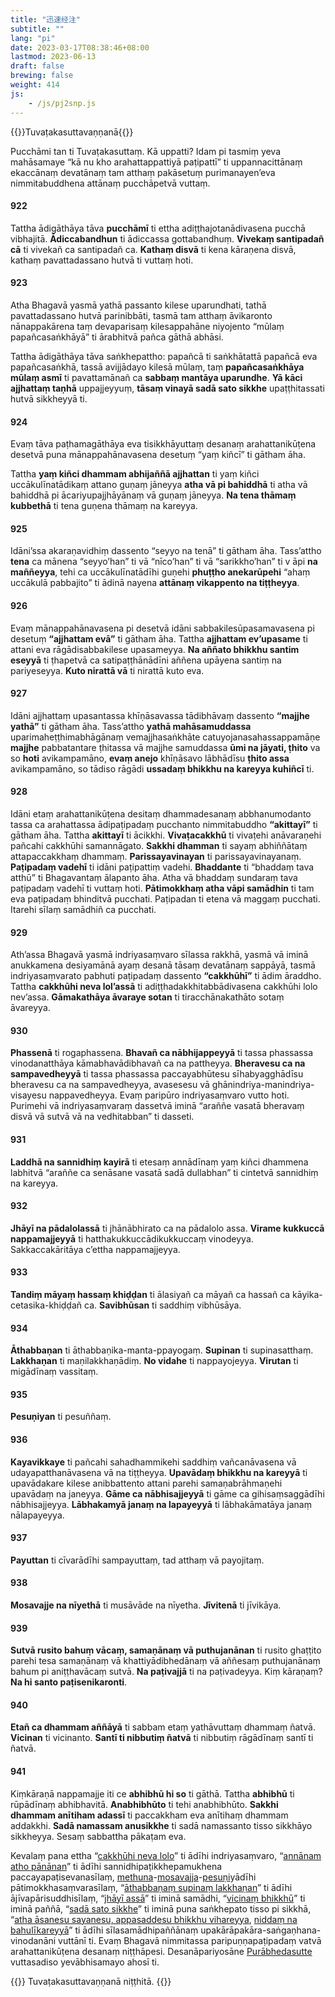 ```yaml
---
title: "迅速经注"
subtitle: ""
lang: "pi"
date: 2023-03-17T08:38:46+08:00
lastmod: 2023-06-13
draft: false
brewing: false
weight: 414
js:
    - /js/pj2snp.js
---
```


{{<subtitle>}}Tuvaṭakasuttavaṇṇanā{{</subtitle>}}

Pucchāmi tan ti Tuvaṭakasuttaṃ. Kā uppatti? Idam pi tasmiṃ yeva mahāsamaye “kā nu kho arahattappattiyā paṭipattī” ti uppannacittānaṃ ekaccānaṃ devatānaṃ tam atthaṃ pakāsetuṃ purimanayen’eva nimmitabuddhena attānaṃ pucchāpetvā vuttaṃ.

#### 922

Tattha ādigāthāya tāva **pucchāmī** ti ettha adiṭṭhajotanādivasena pucchā vibhajitā. **Ādiccabandhun** ti ādiccassa gottabandhuṃ. **Vivekaṃ santipadañ cā** ti vivekañ ca santipadañ ca. **Kathaṃ disvā** ti kena kāraṇena disvā, kathaṃ pavattadassano hutvā ti vuttaṃ hoti.

#### 923

Atha Bhagavā yasmā yathā passanto kilese uparundhati, tathā pavattadassano hutvā parinibbāti, tasmā tam atthaṃ āvikaronto nānappakārena taṃ devaparisaṃ kilesappahāne niyojento “mūlaṃ papañcasaṅkhāyā” ti ārabhitvā pañca gāthā abhāsi.

Tattha ādigāthāya tāva saṅkhepattho: papañcā ti saṅkhātattā papañcā eva papañcasaṅkhā, tassā avijjādayo kilesā mūlaṃ, taṃ **papañcasaṅkhāya mūlaṃ asmī** ti pavattamānañ ca **sabbaṃ mantāya uparundhe**. **Yā kāci ajjhattaṃ taṇhā** uppajjeyyuṃ, **tāsaṃ vinayā sadā sato sikkhe** upaṭṭhitassati hutvā sikkheyyā ti.

#### 924

Evaṃ tāva paṭhamagāthāya eva tisikkhāyuttaṃ desanaṃ arahattanikūṭena desetvā puna mānappahānavasena desetuṃ “yaṃ kiñcī” ti gātham āha.

Tattha **yaṃ kiñci dhammam abhijaññā ajjhattan** ti yaṃ kiñci uccākulīnatādikaṃ attano guṇaṃ jāneyya **atha vā pi bahiddhā** ti atha vā bahiddhā pi ācariyupajjhāyānaṃ vā guṇaṃ jāneyya. **Na tena thāmaṃ kubbethā** ti tena guṇena thāmaṃ na kareyya.

#### 925

Idāni’ssa akaraṇavidhiṃ dassento “seyyo na tenā” ti gātham āha. Tass’attho **tena** ca mānena “seyyo’han” ti vā “nīco’han” ti vā “sarikkho’han” ti v āpi **na maññeyya**, tehi ca uccākulīnatādīhi guṇehi **phuṭṭho anekarūpehi** “ahaṃ uccākulā pabbajito” ti ādinā nayena **attānaṃ vikappento na tiṭṭheyya**.

#### 926

Evaṃ mānappahānavasena pi desetvā idāni sabbakilesūpasamavasena pi desetuṃ **“ajjhattam evā”** ti gātham āha. Tattha **ajjhattam ev’upasame** ti attani eva rāgādisabbakilese upasameyya. **Na aññato bhikkhu santim eseyyā** ti ṭhapetvā ca satipaṭṭhānādīni aññena upāyena santiṃ na pariyeseyya. **Kuto nirattā vā** ti nirattā kuto eva.

#### 927

Idāni ajjhattaṃ upasantassa khīṇāsavassa tādibhāvaṃ dassento **“majjhe yathā”** ti gātham āha. Tass’attho **yathā mahāsamuddassa** uparimaheṭṭhimabhāgānaṃ vemajjhasaṅkhāte catuyojanasahassappamāṇe **majjhe** pabbatantare ṭhitassa vā majjhe samuddassa **ūmi na jāyati, ṭhito** va so **hoti** avikampamāno, **evaṃ anejo** khīṇāsavo lābhādīsu **ṭhito assa** avikampamāno, so tādiso rāgādi **ussadaṃ bhikkhu na kareyya kuhiñcī** ti.

#### 928

Idāni etaṃ arahattanikūṭena desitaṃ dhammadesanaṃ abbhanumodanto tassa ca arahattassa ādipaṭipadaṃ pucchanto nimmitabuddho **“akittayī”** ti gātham āha. Tattha **akittayī** ti ācikkhi. **Vivaṭacakkhū** ti vivaṭehi anāvaraṇehi pañcahi cakkhūhi samannāgato. **Sakkhi dhamman** ti sayaṃ abhiññātaṃ attapaccakkhaṃ dhammaṃ. **Parissayavinayan** ti parissayavinayanaṃ. **Paṭipadaṃ vadehī** ti idāni paṭipattiṃ vadehi. **Bhaddante** ti “bhaddaṃ tava atthū” ti Bhagavantaṃ ālapanto āha. Atha vā bhaddaṃ sundaraṃ tava paṭipadaṃ vadehī ti vuttaṃ hoti. **Pātimokkhaṃ atha vāpi samādhin** ti tam eva paṭipadaṃ bhinditvā pucchati. Paṭipadan ti etena vā maggaṃ pucchati. Itarehi sīlaṃ samādhiñ ca pucchati.

#### 929

Ath’assa Bhagavā yasmā indriyasaṃvaro sīlassa rakkhā, yasmā vā iminā anukkamena desiyamānā ayaṃ desanā tāsaṃ devatānaṃ sappāyā, tasmā indriyasaṃvarato pabhuti paṭipadaṃ dassento **“cakkhūhī”** ti ādim āraddho. Tattha **cakkhūhi neva lol’assā** ti adiṭṭhadakkhitabbādivasena cakkhūhi lolo nev’assa. **Gāmakathāya āvaraye sotan** ti tiracchānakathāto sotaṃ āvareyya.

#### 930

**Phassenā** ti rogaphassena. **Bhavañ ca nābhijappeyyā** ti tassa phassassa vinodanatthāya kāmabhavādibhavañ ca na pattheyya. **Bheravesu ca na sampavedheyyā** ti tassa phassassa paccayabhūtesu sīhabyagghādīsu bheravesu ca na sampavedheyya, avasesesu vā ghānindriya-manindriya-visayesu nappavedheyya. Evaṃ paripūro indriyasaṃvaro vutto hoti. Purimehi vā indriyasaṃvaraṃ dassetvā iminā “araññe vasatā bheravaṃ disvā vā sutvā vā na vedhitabban” ti dasseti.

#### 931

**Laddhā na sannidhiṃ kayirā** ti etesaṃ annādīnaṃ yaṃ kiñci dhammena labhitvā “araññe ca senāsane vasatā sadā dullabhan” ti cintetvā sannidhiṃ na kareyya.

#### 932

**Jhāyī na pādalolassā** ti jhānābhirato ca na pādalolo assa. **Virame kukkuccā nappamajjeyyā** ti hatthakukkuccādikukkuccaṃ vinodeyya. Sakkaccakāritāya c’ettha nappamajjeyya.

#### 933

**Tandiṃ māyaṃ hassaṃ khiḍḍan** ti ālasiyañ ca māyañ ca hassañ ca kāyika-cetasika-khiḍḍañ ca. **Savibhūsan** ti saddhiṃ vibhūsāya.

#### 934

**Āthabbaṇan** ti āthabbaṇika-manta-ppayogaṃ. **Supinan** ti supinasatthaṃ. **Lakkhaṇan** ti maṇilakkhaṇādiṃ. **No vidahe** ti nappayojeyya. **Virutan** ti migādīnaṃ vassitaṃ.

#### 935

**Pesuṇiyan** ti pesuññaṃ.

#### 936

**Kayavikkaye** ti pañcahi sahadhammikehi saddhiṃ vañcanāvasena vā udayapatthanāvasena vā na tiṭṭheyya. **Upavādaṃ bhikkhu na kareyyā** ti upavādakare kilese anibbattento attani parehi samaṇabrāhmaṇehi upavādaṃ na janeyya. **Gāme ca nābhisajjeyyā** ti gāme ca gihisaṃsaggādīhi nābhisajjeyya. **Lābhakamyā janaṃ na lapayeyyā** ti lābhakāmatāya janaṃ nālapayeyya.

#### 937

**Payuttan** ti cīvarādīhi sampayuttaṃ, tad atthaṃ vā payojitaṃ.

#### 938

**Mosavajje na nīyethā** ti musāvāde na nīyetha. **Jīvitenā** ti jīvikāya.

#### 939

**Sutvā rusito bahuṃ vācaṃ, samaṇānaṃ vā puthujanānan** ti rusito ghaṭṭito parehi tesa samaṇānaṃ vā khattiyādibhedānaṃ vā aññesaṃ puthujanānaṃ bahum pi aniṭṭhavācaṃ sutvā. **Na paṭivajjā** ti na paṭivadeyya. Kiṃ kāraṇaṃ? **Na hi santo paṭisenikaronti**.

#### 940

**Etañ ca dhammam aññāyā** ti sabbam etaṃ yathāvuttaṃ dhammaṃ ñatvā. **Vicinan** ti vicinanto. **Santī ti nibbutiṃ ñatvā** ti nibbutiṃ rāgādīnaṃ santī ti ñatvā.

#### 941

Kiṃkāraṇā nappamajje iti ce **abhibhū hi so** ti gāthā. Tattha **abhibhū** ti rūpādīnaṃ abhibhavitā. **Anabhibhūto** ti tehi anabhibhūto. **Sakkhi dhammam anītiham adassī** ti paccakkham eva anītihaṃ dhammam addakkhi. **Sadā namassam anusikkhe** ti sadā namassanto tisso sikkhāyo sikkheyya. Sesaṃ sabbattha pākaṭam eva.

Kevalaṃ pana ettha “[cakkhūhi neva lolo](#929)” ti ādīhi indriyasaṃvaro, “[annānam atho pānānan](#931)” ti ādīhi sannidhipaṭikkhepamukhena paccayapaṭisevanasīlaṃ, [methuna](#933)-[mosavajja](#938)-[pesuṇi](#934-5)yādīhi pātimokkhasaṃvarasīlaṃ, “[āthabbaṇaṃ supinaṃ lakkhaṇan](#934-5)” ti ādīhi ājīvapārisuddhisīlaṃ, “[jhāyī assā](#932)” ti iminā samādhi, “[vicinaṃ bhikkhū](#940)” ti iminā paññā, “[sadā sato sikkhe](#940)” ti iminā puna saṅkhepato tisso pi sikkhā, “[atha āsanesu sayanesu, appasaddesu bhikkhu vihareyya](#932), [niddaṃ na bahulīkareyyā](#933)” ti ādīhi sīlasamādhipaññānaṃ upakārāpakāra-saṅgaṇhana-vinodanāni vuttānī ti. Evaṃ Bhagavā nimmitassa paripuṇṇapaṭipadaṃ vatvā arahattanikūṭena desanaṃ niṭṭhāpesi. Desanāpariyosāne [Purābhedasutte](../410/) vuttasadiso yevābhisamayo ahosī ti.

{{<eof>}}
    Tuvaṭakasuttavaṇṇanā niṭṭhitā.
{{</eof>}}